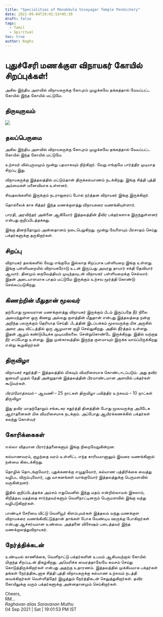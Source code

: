 ```yaml
---
title: "Specialities of Manakkula Vinayagar Temple Pondichery"
date: 2021-09-04T19:01:53+05:30
draft: false
tags:
  - Tamil
  - Spiritual
toc: true
author: Raghs
---
```


# புதுச்சேரி மணக்குள விநாயகர் கோயில் சிறப்புக்கள்!

அகில இந்திய அளவில் விநாயகருக்கு கோபுரம் முழுக்கவே தங்கத்தால் வேயப்பட்ட கோயில் இந்த கோயில் மட்டுமே.

<!--more-->

## திருவுருவம் 

<img src="https://raghsonline.com/spiritual/ManakkulaVinayagar.jpeg"/>

## தலப்பெருமை

அகில இந்திய அளவில் விநாயகருக்கு கோபுரம் முழுக்கவே தங்கத்தால் வேயப்பட்ட கோயில் இந்த கோயில் மட்டுமே.

உற்சவர் வில்புருவமும் மூன்று பதமாகவும் நிற்கிறார். வேறு எங்குமே பார்த்திர முடியாத சிறப்பு இது.

விநாயகருக்கு இத்தலத்தில் மட்டும்தான் திருக்கல்யாணம் நடக்கிறது. இங்கு சித்தி புத்தி அம்மைகள் மனைவியாக உள்ளனர்.
 
சிவதலங்களில் இருக்கும் நடராஜரைப் போல் நர்த்தன விநாயகர் இங்கு இருக்கிறார்.

தொல்லைக் காசு சித்தர் இந்த மணக்குளத்து விநாயகரை வணங்கியுள்ளார்.

பாரதி, அரவிந்தர் அன்னை ஆகியோர் இத்தலத்தின் தீவிர பக்தர்களாக இருந்துள்ளனர் என்பது குறிப்பிடத்தக்கது.

இங்கு தினந்தோறும் அன்னதானம் நடைபெறுகிறது. மூன்று வேளையும் பிரசாதம் செய்து பக்தர்களுக்கு தருகிறார்கள்.

## சிறப்பு

விநாயகர் தலங்களில் வேறு எங்குமே இல்லாத சிறப்பாக பள்ளியறை இங்கு உள்ளது. இங்கு பள்ளியறையில் விநாயகரோடு உடன் இருப்பது அவரது தாயார் சக்தி தேவியார் ஆவார். தினமும் நைவேத்தியம் முடிந்தவுடன் விநாயகர் பள்ளியறைக்கு செல்வார். இதன் அடையாளமாக பாதம் மட்டுமே இருக்கும் உற்சவ மூர்த்தி கொண்டு செல்லப்படுகிறது.

## கிணற்றின் மீதுதான் மூலவர் 

தற்போது மூலவரான மணக்குளத்து விநாயகர் இருக்கும் பீடம் இருப்பதே நீர் நிலை அமைந்துள்ள ஒரு கிணறு அல்லது குளத்தின் மீதுதான் என்பது இத்தலத்தை நன்கு அறிந்த பலருக்கும் தெரியாத செய்தி. பீடத்தின் இடப்பக்கம் மூலவருக்கு மிக அருகில் அரை அடி விட்டத்தில் ஒரு ஆழமான குழி செல்லுகிறது. அதில் தீர்த்தம் உள்ளது. இதன் ஆழம் கண்டுபிடிக்க முடியவிலலை. சென்றுகொண்டே இருக்கிறது. இதில் வற்றாத நீர் எப்போது உள்ளது. இது முன்காலத்தில் இருந்த குளமாவும் இருக்க வாய்ப்பிருக்கிறது என்று கூறுகிறார்கள்

## திருவிழா

விநாயகர் சதுர்த்தி – இத்தலத்தில் மிகவும் விமரிசையாக கொண்டாடப்படும். அது தவிர ஜனவரி முதல் தேதி அன்றுதான் இத்தலத்தின் பிரமாண்டமான அளவில் பக்தர்கள் கூடுவர்கள்.

*பிரம்மோத்சவம்* – ஆவணி – 25 நாட்கள் திருவிழா பவித்திர உற்சவம் – 10 நாட்கள் திருவிழா

இது தவிர மாதந்தோறும் சங்கடகர சதுர்த்தி தினத்தின் போது மூலவருக்கு அபிடேக ஆராதனைகள் மிக விமரிசையாக நடக்கும். அப்போது ஆயிரக்கணக்கில் பக்தர்கள் கலந்து கொள்வர்

## கோரிக்கைகள்

எல்லா விதமான பிரார்த்தனைகளும் இங்கு நிறைவேறுகின்றன.

கல்யாணவரம், குழந்தை வரம் உள்ளிட்ட எந்த காரியமானாலும் இவரை வணங்கினால் நன்மை கிடைக்கிறது.

தொழில் தொடங்குவோர், புதுக்கணக்கு எழுதுவோர், கல்யாண பத்திரிக்கை வைத்து வழிபட விரும்புவோர், புது வாகனங்கள் வாங்குவோர் இத்தலத்துக்கு பெருமளவில் வருகின்றனர்.

இதில் குறிப்பிடத்தக்க அம்சம் எதுவெனில் இந்து மதம் என்றில்லாமல் இசுலாம், கிறித்தவ மதத்தை சார்ந்தவர்களும் வெளிநாட்டினரும் பெருமளவில் இங்கு வந்து வழிபடுகிறார்கள்.
 
பாண்டிச் சேரியை விட்டு வெளியூர் கிளம்புவர்கள் இத்தலம் வந்து மணக்குள விநாயகரை வணங்கிவிட்டுத்தான் தாங்கள் போக வேண்டிய ஊருக்கு போகிறார்கள் என்பது ஆச்சர்யமான உண்மை. அத்தனை விசேஷம் படைத்தவர் இந்த மணக்குளத்துவிநாயகர்.

## நேர்த்திக்கடன்

உண்டியல் காணிக்கை, வெளிநாட்டு பக்தர்களின் உபயம் ஆகியவற்றால் கோயில் மிகுந்த சிறப்புடன் திகழ்கிறது. அமெரிக்க வைரத்தாலேயே கவசம் செய்து கொடுத்திருக்கிறார்கள் என்பது அதற்கு உதாரணம். இத்தலத்தில் முக்கியமாக பக்தர்கள் தங்கள் நேர்த்திகடனாக சித்தி புத்தி விநாயகருக்கு கல்யாண உற்சவம் நடத்தி வைக்கிறார்கள் வெள்ளித்தேர் இழுத்தும் நேர்த்திகடன் செலுத்துகிறார்கள். தவிர கோயிலுக்கு வரும் பக்தர்களுக்கு அன்னதானமும் செய்கிறார்கள்.



Cheers,\
RM...\
_Raghavan alias Saravanan Muthu_\
04 Sep 2021 | Sat | 19:01:53 PM IST

